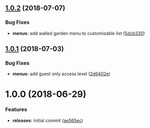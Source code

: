<a name="1.0.2"></a>
## [1.0.2](https://github.com/hypeJunctionPro/Elgg3-hypeMenus/compare/1.0.1...1.0.2) (2018-07-07)


### Bug Fixes

* **menus:** add walled garden menu to customizable list ([5dcb330](https://github.com/hypeJunctionPro/Elgg3-hypeMenus/commit/5dcb330))



<a name="1.0.1"></a>
## [1.0.1](https://github.com/hypeJunctionPro/Elgg3-hypeMenus/compare/1.0.0...1.0.1) (2018-07-03)


### Bug Fixes

* **menus:** add guest only access level ([2d6402e](https://github.com/hypeJunctionPro/Elgg3-hypeMenus/commit/2d6402e))



<a name="1.0.0"></a>
# 1.0.0 (2018-06-29)


### Features

* **releases:** initial commit ([ae565ec](https://github.com/hypeJunctionPro/Elgg3-hypeMenus/commit/ae565ec))



